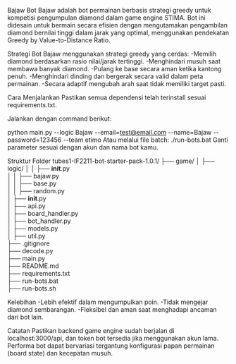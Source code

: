 Bajaw Bot
Bajaw adalah bot permainan berbasis strategi greedy untuk kompetisi pengumpulan diamond dalam game engine STIMA. Bot ini didesain untuk bermain secara efisien dengan mengutamakan pengambilan diamond bernilai tinggi dalam jarak yang optimal, menggunakan pendekatan Greedy by Value-to-Distance Ratio.

Strategi Bot
Bajaw menggunakan strategi greedy yang cerdas:
-Memilih diamond berdasarkan rasio nilai/jarak tertinggi.
-Menghindari musuh saat membawa banyak diamond.
-Pulang ke base secara aman ketika kantong penuh.
-Menghindari dinding dan bergerak secara valid dalam peta permainan.
-Secara adaptif mengubah arah saat tidak memiliki target pasti.

Cara Menjalankan
Pastikan semua dependensi telah terinstall sesuai requirements.txt.

Jalankan dengan command berikut:

python main.py --logic Bajaw --email=test@email.com --name=Bajaw --password=123456 --team etimo
Atau melalui file batch:
./run-bots.bat
Ganti parameter sesuai dengan akun dan nama bot kamu.

Struktur Folder
tubes1-IF2211-bot-starter-pack-1.0.1/
├── game/
│   ├── logic/
│   │   ├── __init__.py              
│   │   ├── bajaw.py                 
│   │   ├── base.py                  
│   │   ├── random.py                
│   ├── __init__.py                  
│   ├── api.py                       
│   ├── board_handler.py            
│   ├── bot_handler.py              
│   ├── models.py                   
│   ├── util.py                     
├── .gitignore                      
├── decode.py                       
├── main.py                         
├── README.md                       
├── requirements.txt                
├── run-bots.bat                    
├── run-bots.sh                     

Kelebihan
-Lebih efektif dalam mengumpulkan poin.
-Tidak mengejar diamond sembarangan.
-Fleksibel dan aman saat menghadapi ancaman dari bot lain.

Catatan
Pastikan backend game engine sudah berjalan di localhost:3000/api, dan token bot tersedia jika menggunakan akun lama. Performa bot dapat bervariasi tergantung konfigurasi papan permainan (board state) dan kecepatan musuh.
